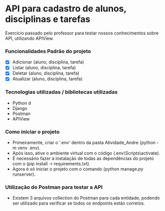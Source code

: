 # API para cadastro de alunos, disciplinas e tarefas
Exercício passado pelo professor para testar nossos conhecimentos sobre API, utilizando APIView.

### Funcionalidades Padrão do projeto
- [x] Adicionar (aluno, disciplina, tarefa)
- [x] Listar (aluno, disciplina, tarefa)
- [x] Deletar (aluno, disciplina, tarefa)
- [x] Atualizar (aluno, disciplina, tarefa)

### Tecnologias utilizadas / bibliotecas utilizadas
* Python d
* Django
* Postman
* APIView

### Como iniciar o projeto
* Primeiramente, criar o '.env' dentro da pasta Atividade_Andre (python -m venv .env).
* Após isso, ative o ambiente virtual com o código (.env\Scripts\activate).
* É necessário fazer a instalação de todas as dependências do projeto com o (pip install -r requirements.txt).
* Agora é só iniciar o projeto com o comando (python manage.py runserver).

### Utilização do Postman para testar a API
* Existem 3 arquivos collection do Postman para cada entidade, podendo ser utilizado para verificar se todos os endpoints estão corretos.